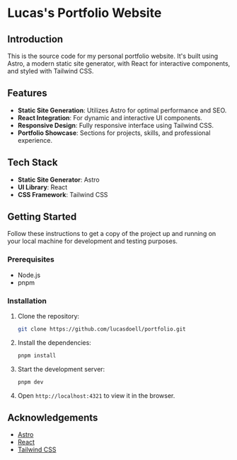 # Lucas's Portfolio Website

## Introduction

This is the source code for my personal portfolio website. It's built using Astro, a modern static site generator, with React for interactive components, and styled with Tailwind CSS.

## Features

- **Static Site Generation**: Utilizes Astro for optimal performance and SEO.
- **React Integration**: For dynamic and interactive UI components.
- **Responsive Design**: Fully responsive interface using Tailwind CSS.
- **Portfolio Showcase**: Sections for projects, skills, and professional experience.

## Tech Stack

- **Static Site Generator**: Astro
- **UI Library**: React
- **CSS Framework**: Tailwind CSS

## Getting Started

Follow these instructions to get a copy of the project up and running on your local machine for development and testing purposes.

### Prerequisites

- Node.js
- pnpm

### Installation

1. Clone the repository:
   ```sh
   git clone https://github.com/lucasdoell/portfolio.git
   ```
2. Install the dependencies:
   ```sh
   pnpm install
   ```
3. Start the development server:
   ```sh
   pnpm dev
   ```
4. Open `http://localhost:4321` to view it in the browser.

## Acknowledgements

- [Astro](https://astro.build/)
- [React](https://reactjs.org/)
- [Tailwind CSS](https://tailwindcss.com/)
